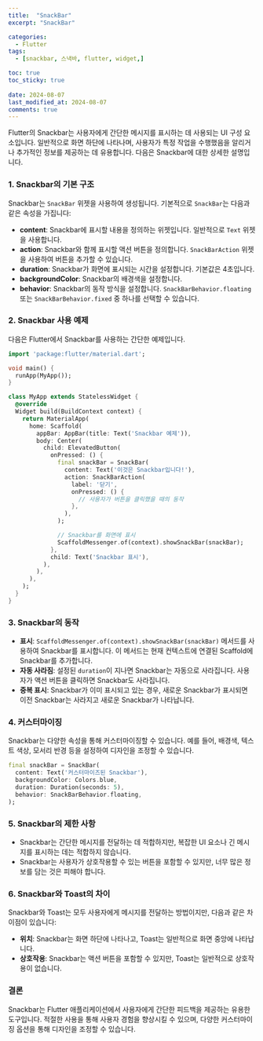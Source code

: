 ```yaml
---
title:  "SnackBar" 
excerpt: "SnackBar"

categories:
  - Flutter
tags:
  - [snackbar, 스낵바, flutter, widget,]

toc: true
toc_sticky: true
 
date: 2024-08-07
last_modified_at: 2024-08-07
comments: true
---
```



Flutter의 Snackbar는 사용자에게 간단한 메시지를 표시하는 데 사용되는 UI 구성 요소입니다. 일반적으로 화면 하단에 나타나며, 사용자가 특정 작업을 수행했음을 알리거나 추가적인 정보를 제공하는 데 유용합니다. 다음은 Snackbar에 대한 상세한 설명입니다.

### 1. **Snackbar의 기본 구조**
Snackbar는 `SnackBar` 위젯을 사용하여 생성됩니다. 기본적으로 `SnackBar`는 다음과 같은 속성을 가집니다:

- **content**: Snackbar에 표시할 내용을 정의하는 위젯입니다. 일반적으로 `Text` 위젯을 사용합니다.
- **action**: Snackbar와 함께 표시할 액션 버튼을 정의합니다. `SnackBarAction` 위젯을 사용하여 버튼을 추가할 수 있습니다.
- **duration**: Snackbar가 화면에 표시되는 시간을 설정합니다. 기본값은 4초입니다.
- **backgroundColor**: Snackbar의 배경색을 설정합니다.
- **behavior**: Snackbar의 동작 방식을 설정합니다. `SnackBarBehavior.floating` 또는 `SnackBarBehavior.fixed` 중 하나를 선택할 수 있습니다.

### 2. **Snackbar 사용 예제**
다음은 Flutter에서 Snackbar를 사용하는 간단한 예제입니다.

```dart
import 'package:flutter/material.dart';

void main() {
  runApp(MyApp());
}

class MyApp extends StatelessWidget {
  @override
  Widget build(BuildContext context) {
    return MaterialApp(
      home: Scaffold(
        appBar: AppBar(title: Text('Snackbar 예제')),
        body: Center(
          child: ElevatedButton(
            onPressed: () {
              final snackBar = SnackBar(
                content: Text('이것은 Snackbar입니다!'),
                action: SnackBarAction(
                  label: '닫기',
                  onPressed: () {
                    // 사용자가 버튼을 클릭했을 때의 동작
                  },
                ),
              );

              // Snackbar를 화면에 표시
              ScaffoldMessenger.of(context).showSnackBar(snackBar);
            },
            child: Text('Snackbar 표시'),
          ),
        ),
      ),
    );
  }
}
```

### 3. **Snackbar의 동작**
- **표시**: `ScaffoldMessenger.of(context).showSnackBar(snackBar)` 메서드를 사용하여 Snackbar를 표시합니다. 이 메서드는 현재 컨텍스트에 연결된 Scaffold에 Snackbar를 추가합니다.
- **자동 사라짐**: 설정된 `duration`이 지나면 Snackbar는 자동으로 사라집니다. 사용자가 액션 버튼을 클릭하면 Snackbar도 사라집니다.
- **중복 표시**: Snackbar가 이미 표시되고 있는 경우, 새로운 Snackbar가 표시되면 이전 Snackbar는 사라지고 새로운 Snackbar가 나타납니다.

### 4. **커스터마이징**
Snackbar는 다양한 속성을 통해 커스터마이징할 수 있습니다. 예를 들어, 배경색, 텍스트 색상, 모서리 반경 등을 설정하여 디자인을 조정할 수 있습니다.

```dart
final snackBar = SnackBar(
  content: Text('커스터마이즈된 Snackbar'),
  backgroundColor: Colors.blue,
  duration: Duration(seconds: 5),
  behavior: SnackBarBehavior.floating,
);
```

### 5. **Snackbar의 제한 사항**
- Snackbar는 간단한 메시지를 전달하는 데 적합하지만, 복잡한 UI 요소나 긴 메시지를 표시하는 데는 적합하지 않습니다.
- Snackbar는 사용자가 상호작용할 수 있는 버튼을 포함할 수 있지만, 너무 많은 정보를 담는 것은 피해야 합니다.

### 6. **Snackbar와 Toast의 차이**
Snackbar와 Toast는 모두 사용자에게 메시지를 전달하는 방법이지만, 다음과 같은 차이점이 있습니다:
- **위치**: Snackbar는 화면 하단에 나타나고, Toast는 일반적으로 화면 중앙에 나타납니다.
- **상호작용**: Snackbar는 액션 버튼을 포함할 수 있지만, Toast는 일반적으로 상호작용이 없습니다.

### 결론
Snackbar는 Flutter 애플리케이션에서 사용자에게 간단한 피드백을 제공하는 유용한 도구입니다. 적절한 사용을 통해 사용자 경험을 향상시킬 수 있으며, 다양한 커스터마이징 옵션을 통해 디자인을 조정할 수 있습니다. 

